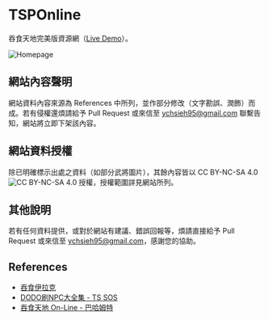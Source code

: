 # TSPOnline

吞食天地完美版資源網（[Live Demo](https://tsp.holey.cc)）。

![Homepage](https://imgur.com/zhrT8Zo.png)



## 網站內容聲明

網站資料內容來源為 References 中所列，並作部分修改（文字勘誤、潤飾）而成。若有侵權還煩請給予 Pull Request 或來信至 ychsieh95@gmail.com 聯繫告知，網站將立即下架該內容。

## 網站資料授權

除已明確標示出處之資料（如部分武將圖片），其餘內容皆以 CC BY-NC-SA 4.0 ![CC BY-NC-SA 4.0](https://i.creativecommons.org/l/by-nc-sa/4.0/80x15.png) 授權，授權範圍詳見網站所列。

## 其他說明

若有任何資料提供，或對於網站有建議、錯誤回報等，煩請直接給予 Pull Request 或來信至 [ychsieh95@gmail.com](mailto:ychsieh95@gmail.com)，感謝您的協助。

## References

* [吞食伊拉克](http://shota.ddns.net/)
* [DODO刷NPC大全集 - TS SOS](http://15963578.blogspot.tw/p/ctrlf.html)
* [吞食天地 On-Line - 巴哈姆特](https://forum.gamer.com.tw/A.php?bsn=5334)